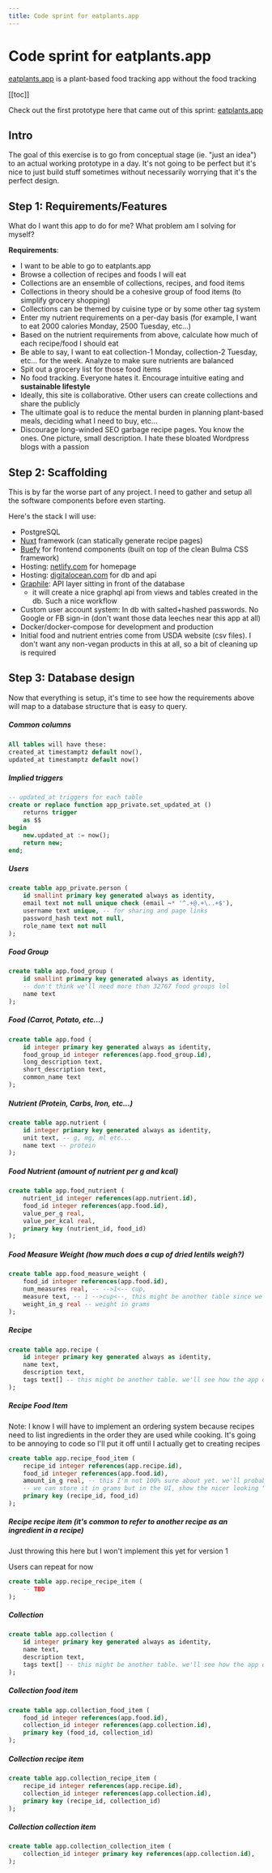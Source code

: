 ```yaml
---
title: Code sprint for eatplants.app
---
```

# Code sprint for eatplants.app

[eatplants.app](https://eatplants.app) is a plant-based food tracking app without the food tracking

[[toc]]

Check out the first prototype here that came out of this sprint: [eatplants.app](https://eatplants.app)
## Intro
The goal of this exercise is to go from conceptual stage (ie. "just an idea") to an actual working prototype in a day. It's not going to be perfect but it's nice to just build stuff sometimes without necessarily worrying that it's the perfect design.

## Step 1: Requirements/Features
What do I want this app to do for me? What problem am I solving for myself?

**Requirements**: 
- I want to be able to go to eatplants.app
- Browse a collection of recipes and foods I will eat
- Collections are an ensemble of collections, recipes, and food items
- Collections in theory should be a cohesive group of food items (to simplify grocery shopping)
- Collections can be themed by cuisine type or by some other tag system
- Enter my nutrient requirements on a per-day basis (for example, I want to eat 2000 calories Monday, 2500 Tuesday, etc...)
- Based on the nutrient requirements from above, calculate how much of each recipe/food I should eat
- Be able to say, I want to eat collection-1 Monday, collection-2 Tuesday, etc... for the week. Analyze to make sure nutrients are balanced
- Spit out a grocery list for those food items
- No food tracking. Everyone hates it.  Encourage intuitive eating and **sustainable lifestyle**
- Ideally, this site is collaborative. Other users can create collections and share the publicly
- The ultimate goal is to reduce the mental burden in planning plant-based meals, deciding what I need to buy, etc...
- Discourage long-winded SEO garbage recipe pages. You know the ones. One picture, small description. I hate these bloated Wordpress blogs with a passion

## Step 2: Scaffolding
This is by far the worse part of any project. I need to gather and setup all the software components before even starting.

Here's the stack I will use:

- PostgreSQL
- [Nuxt](nuxtjs.org) framework (can statically generate recipe pages)
- [Buefy](https://buefy.org/) for frontend components (built on top of the clean Bulma CSS framework)
- Hosting: [netlify.com](netlify.com) for homepage
- Hosting: [digitalocean.com](digitalocean.com) for db and api
- [Graphile](https://www.graphile.org/): API layer sitting in front of the database
  - it will create a nice graphql api from views and tables created in the db. Such a nice workflow
- Custom user account system: In db with salted+hashed passwords. No Google or FB sign-in (don't want those data leeches near this app at all)
- Docker/docker-compose for development and production
- Initial food and nutrient entries come from USDA website (csv files). I don't want any non-vegan products in this at all, so a bit of cleaning up is required

## Step 3: Database design
Now that everything is setup, it's time to see how the requirements above will map to a database structure that is easy to query.

##### Common columns
```sql
All tables will have these:
created_at timestamptz default now(),
updated_at timestamptz default now()
```
##### Implied triggers
```sql
-- updated_at triggers for each table
create or replace function app_private.set_updated_at ()
    returns trigger
    as $$
begin
    new.updated_at := now();
    return new;
end;
```
##### Users
```sql
create table app_private.person (
    id smallint primary key generated always as identity, 
    email text not null unique check (email ~* '^.+@.+\..+$'),
    username text unique, -- for sharing and page links
    password_hash text not null,
    role_name text not null
);
```

##### Food Group
```sql
create table app.food_group (
    id smallint primary key generated always as identity, 
    -- don't think we'll need more than 32767 food groups lol
    name text
);
```
##### Food (Carrot, Potato, etc...)
```sql
create table app.food (
    id integer primary key generated always as identity,
    food_group_id integer references(app.food_group.id),
    long_description text,
    short_description text,
    common_name text
);
```
##### Nutrient (Protein, Carbs, Iron, etc...)
```sql
create table app.nutrient (
    id integer primary key generated always as identity,
    unit text, -- g, mg, ml etc...
    name text -- protein
);
```
##### Food Nutrient (amount of nutrient per g and kcal)
```sql
create table app.food_nutrient (
    nutrient_id integer references(app.nutrient.id),
    food_id integer references(app.food.id),
    value_per_g real,
    value_per_kcal real,
    primary key (nutrient_id, food_id)
);
```
##### Food Measure Weight (how much does a cup of dried lentils weigh?) 
```sql
create table app.food_measure_weight (
    food_id integer references(app.food.id),
    num_measures real, -- -->1<-- cup, 
    measure text, -- 1 -->cup<--, this might be another table since we'll have tons of 'cup', 'tbsp' entries here. let's wait and see
    weight_in_g real -- weight in grams
);
```
##### Recipe
```sql
create table app.recipe (
    id integer primary key generated always as identity,
    name text,
    description text,
    tags text[] -- this might be another table. we'll see how the app evolves
);
```
##### Recipe Food Item
Note: I know I will have to implement an ordering system because recipes need to list ingredients in the order they are used while cooking. It's going to be annoying to code so I'll put it off until I actually get to creating recipes
```sql
create table app.recipe_food_item (
    recipe_id integer references(app.recipe.id),
    food_id integer references(app.food.id),
    amount_in_g real, -- this I'm not 100% sure about yet. we'll probably need something a bit more sophisticated than this
    -- we can store it in grams but in the UI, show the nicer looking "1 cup" by using the food_measure_weight table
    primary key (recipe_id, food_id)
);
```
##### Recipe recipe item (it's common to refer to another recipe as an ingredient in a recipe)
Just throwing this here but I won't implement this yet for version 1

Users can repeat for now
```sql
create table app.recipe_recipe_item (
    -- TBD
);
```
##### Collection
```sql
create table app.collection (
    id integer primary key generated always as identity,
    name text,
    description text,
    tags text[] -- this might be another table. we'll see how the app evolves
);
```
##### Collection food item
```sql
create table app.collection_food_item (
    food_id integer references(app.food.id),
    collection_id integer references(app.collection.id),
    primary key (food_id, collection_id)
);
```

##### Collection recipe item
```sql
create table app.collection_recipe_item (
    recipe_id integer references(app.recipe.id),
    collection_id integer references(app.collection.id),
    primary key (recipe_id, collection_id)
);
```
##### Collection collection item
```sql
create table app.collection_collection_item (
    collection_id integer primary key references(app.collection.id),
);
```

